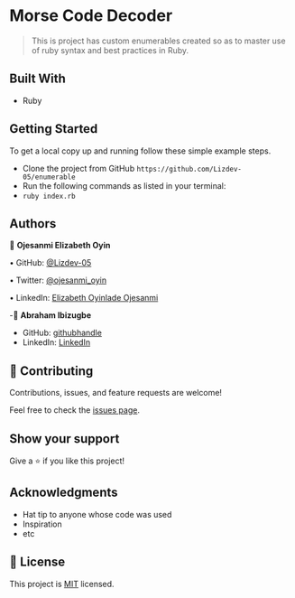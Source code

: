 # Morse Code Decoder

> This is project has custom enumerables created so as to master use of ruby syntax and best practices in Ruby.

## Built With

- Ruby

## Getting Started

To get a local copy up and running follow these simple example steps.

- Clone the project from GitHub `https://github.com/Lizdev-05/enumerable`
- Run the following commands as listed in your terminal:
- `ruby index.rb`

## Authors

👤 **Ojesanmi Elizabeth Oyin**

• GitHub: [@Lizdev-05](https://github.com/Lizdev-05)

• Twitter: [@ojesanmi_oyin](https://twitter.com/ojesanmi_oyin)

• LinkedIn: [Elizabeth Oyinlade Ojesanmi](https://www.linkedin.com/in/elizabeth-oyinlade-ojesanmi-0702aa16a)

-👤 **Abraham Ibizugbe**

- GitHub: [githubhandle](https://github.com/Ibizugbe)
- LinkedIn: [LinkedIn](https://www.linkedin.com/in/abraham-ibizugbe-763791115/)

## 🤝 Contributing

Contributions, issues, and feature requests are welcome!

Feel free to check the [issues page](../../issues/).

## Show your support

Give a ⭐️ if you like this project!

## Acknowledgments

- Hat tip to anyone whose code was used
- Inspiration
- etc

## 📝 License

This project is [MIT](./LICENSE) licensed.
